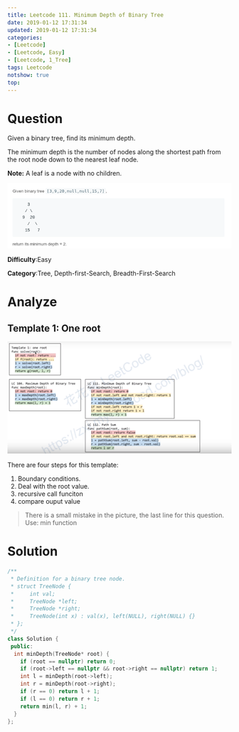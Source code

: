 ```yaml
---
title: Leetcode 111. Minimum Depth of Binary Tree
date: 2019-01-12 17:31:34
updated: 2019-01-12 17:31:34
categories: 
- [Leetcode]
- [Leetcode, Easy]
- [Leetcode, 1_Tree]
tags: Leetcode
notshow: true
top:
---
```


# Question


Given a binary tree, find its minimum depth.

The minimum depth is the number of nodes along the shortest path from the root node down to the nearest leaf node.

**Note:** A leaf is a node with no children.

![](/images/in-post/2019-01-12-Leetcode-111-Minimum-Depth-of-Binary-Tree/2019-01-12-17-35-28.png)

**Difficulty**:Easy

**Category**:Tree, Depth-first-Search, Breadth-First-Search

<!-- more -->

# Analyze

## Template 1: One root

![](/images/in-post/2019-01-12-Leetcode-Tree-Summary/2019-01-12-15-13-28.png)

There are four steps for this template:
1. Boundary conditions.
2. Deal with the root value.
3. recursive call funciton
4. compare ouput value

> There is a small mistake in the picture, the last line for this question. Use: min function

# Solution

```cpp
/**
 * Definition for a binary tree node.
 * struct TreeNode {
 *     int val;
 *     TreeNode *left;
 *     TreeNode *right;
 *     TreeNode(int x) : val(x), left(NULL), right(NULL) {}
 * };
 */
class Solution {
 public:
  int minDepth(TreeNode* root) {
    if (root == nullptr) return 0;
    if (root->left == nullptr && root->right == nullptr) return 1;
    int l = minDepth(root->left);
    int r = minDepth(root->right);
    if (r == 0) return l + 1;
    if (l == 0) return r + 1;
    return min(l, r) + 1;
  }
};
```
